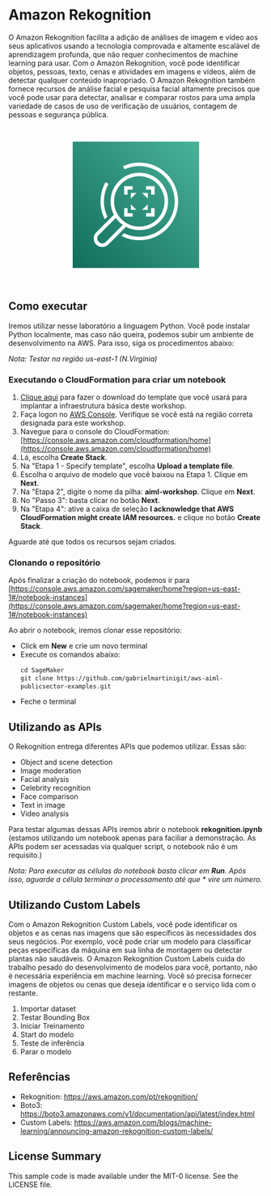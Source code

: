 # Amazon Rekognition

O Amazon Rekognition facilita a adição de análises de imagem e vídeo aos seus aplicativos usando a tecnologia comprovada e altamente escalável de aprendizagem profunda, que não requer conhecimentos de machine learning para usar. Com o Amazon Rekognition, você pode identificar objetos, pessoas, texto, cenas e atividades em imagens e vídeos, além de detectar qualquer conteúdo inapropriado. O Amazon Rekognition também fornece recursos de análise facial e pesquisa facial altamente precisos que você pode usar para detectar, analisar e comparar rostos para uma ampla variedade de casos de uso de verificação de usuários, contagem de pessoas e segurança pública.

</br>
<p align="center"><img src="../../images/Rekognition.png" height="250" weight="250"/></p>
</br>

## Como executar

Iremos utilizar nesse laboratório a linguagem Python. Você pode instalar Python localmente, mas caso não queira, podemos subir um ambiente de desenvolvimento na AWS. Para isso, siga os procedimentos abaixo:

_Nota: Testar na região us-east-1 (N.Virginia)_

### Executando o CloudFormation para criar um notebook

1. [Clique aqui](cf-templates/../../../cf-templates/notebook.yml?Raw=true) para fazer o download do template que você usará para implantar a infraestrutura básica deste workshop.
2. Faça logon no [AWS Console](https://console.aws.amazon.com/console/home). Verifique se você está na região correta designada para este workshop.
3. Navegue para o console do CloudFormation: [https://console.aws.amazon.com/cloudformation/home](https://console.aws.amazon.com/cloudformation/home)
4. Lá, escolha **Create Stack**.
5. Na "Etapa 1 - Specify template", escolha **Upload a template file**.
6. Escolha o arquivo de modelo que você baixou na Etapa 1. Clique em **Next**.
7. Na "Etapa 2", digite o nome da pilha: **aiml-workshop**. Clique em **Next**.
8. No "Passo 3": basta clicar no botão **Next**.
9. Na "Etapa 4": ative a caixa de seleção **I acknowledge that AWS CloudFormation might create IAM resources.** e clique no botão **Create Stack**.

Aguarde até que todos os recursos sejam criados.

### Clonando o repositório

Após finalizar a criação do notebook, podemos ir para [https://console.aws.amazon.com/sagemaker/home?region=us-east-1#/notebook-instances](https://console.aws.amazon.com/sagemaker/home?region=us-east-1#/notebook-instances)

Ao abrir o notebook, iremos clonar esse repositório:

- Click em **New** e crie um novo terminal
- Execute os comandos abaixo:
  ```
  cd SageMaker
  git clone https://github.com/gabrielmartinigit/aws-aiml-publicsector-examples.git
  ```
- Feche o terminal

## Utilizando as APIs

O Rekognition entrega diferentes APIs que podemos utilizar. Essas são:

- Object and scene detection
- Image moderation
- Facial analysis
- Celebrity recognition
- Face comparison
- Text in image
- Video analysis

Para testar algumas dessas APIs iremos abrir o notebook **rekognition.ipynb** (estamos utilizando um notebook apenas para faciliar a demonstração. As APIs podem ser acessadas via qualquer script, o notebook não é um requisito.)

_Nota: Para executar as células do notebook basta clicar em **Run**. Após isso, aguarde a célula terminar o processamento até que \* vire um número._

## Utilizando Custom Labels

Com o Amazon Rekognition Custom Labels, você pode identificar os objetos e as cenas nas imagens que são específicos às necessidades dos seus negócios. Por exemplo, você pode criar um modelo para classificar peças específicas da máquina em sua linha de montagem ou detectar plantas não saudáveis. O Amazon Rekognition Custom Labels cuida do trabalho pesado do desenvolvimento de modelos para você, portanto, não é necessária experiência em machine learning. Você só precisa fornecer imagens de objetos ou cenas que deseja identificar e o serviço lida com o restante.

1. Importar dataset
2. Testar Bounding Box
3. Iniciar Treinamento
4. Start do modelo
5. Teste de inferência
6. Parar o modelo

## Referências

- Rekognition: https://aws.amazon.com/pt/rekognition/
- Boto3: https://boto3.amazonaws.com/v1/documentation/api/latest/index.html
- Custom Labels: https://aws.amazon.com/blogs/machine-learning/announcing-amazon-rekognition-custom-labels/

## License Summary

This sample code is made available under the MIT-0 license. See the LICENSE file.
